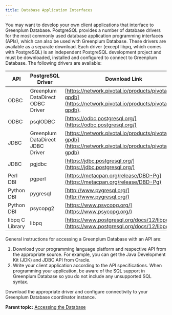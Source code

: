 ```yaml
---
title: Database Application Interfaces 
---
```


You may want to develop your own client applications that interface to Greenplum Database. PostgreSQL provides a number of database drivers for the most commonly used database application programming interfaces \(APIs\), which can also be used with Greenplum Database. These drivers are available as a separate download. Each driver \(except libpq, which comes with PostgreSQL\) is an independent PostgreSQL development project and must be downloaded, installed and configured to connect to Greenplum Database. The following drivers are available:

|API|PostgreSQL Driver|Download Link|
|---|-----------------|-------------|
|ODBC|Greenplum DataDirect ODBC Driver|[https://network.pivotal.io/products/pivotal-gpdb](https://network.pivotal.io/products/pivotal-gpdb).|
|ODBC|psqlODBC|[https://odbc.postgresql.org/](https://odbc.postgresql.org/)|
|JDBC|Greenplum DataDirect JDBC Driver|[https://network.pivotal.io/products/pivotal-gpdb](https://network.pivotal.io/products/pivotal-gpdb)|
|JDBC|pgjdbc|[https://jdbc.postgresql.org/](https://jdbc.postgresql.org/)|
|Perl DBI|pgperl|[https://metacpan.org/release/DBD-Pg](https://metacpan.org/release/DBD-Pg)|
|Python DBI|pygresql|[http://www.pygresql.org/](http://www.pygresql.org/)|
|Python DBI|psycopg2|[https://www.psycopg.org/](https://www.psycopg.org/)|
|libpq C Library|libpq|[https://www.postgresql.org/docs/12/libpq.html](https://www.postgresql.org/docs/12/libpq.html)|

General instructions for accessing a Greenplum Database with an API are:

1.  Download your programming language platform and respective API from the appropriate source. For example, you can get the Java Development Kit \(JDK\) and JDBC API from Oracle.
2.  Write your client application according to the API specifications. When programming your application, be aware of the SQL support in Greenplum Database so you do not include any unsupported SQL syntax.

Download the appropriate driver and configure connectivity to your Greenplum Database coordinator instance.

**Parent topic:** [Accessing the Database](../../access_db/topics/g-accessing-the-database.html)


